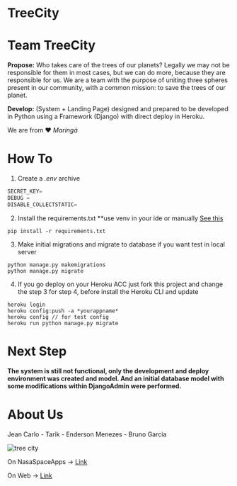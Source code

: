 # TreeCity
# Team TreeCity

**Propose:** Who takes care of the trees of our planets? Legally we may not be responsible for them in most cases, but we can do more, because they are responsible for us. We are a team with the purpose of uniting three spheres present in our community, with a common mission: to save the trees of our planet.

**Develop:** (System + Landing Page) designed and prepared to be developed in Python using a Framework (Django) with direct deploy in Heroku.

We are from :heart: *Maringá*

# How To

1. Create a *.env* archive
```python
SECRET_KEY=
DEBUG =
DISABLE_COLLECTSTATIC=
```
2. Install the requirements.txt **use venv in your ide or manually [See this](https://packaging.python.org/guides/installing-using-pip-and-virtualenv/)
```
pip install -r requirements.txt
```
3. Make initial migrations and migrate to database if you want test in local server
```
python manage.py makemigrations
python manage.py migrate
```
4. If you go deploy on your Heroku ACC just fork this project and change the step 3 for step 4, before install the Heroku CLI and update
```
heroku login
heroku config:push -a *yourappname*
heroku config // for test config
heroku run python manage.py migrate
```
# Next Step

**The system is still not functional, only the development and deploy environment was created and model. And an initial database model with some modifications within DjangoAdmin were performed.**

# About Us

Jean Carlo - Tarik - Enderson Menezes - Bruno Garcia

![tree city](https://i.imgur.com/Z5T7PsE.png)

On NasaSpaceApps -> [Link](https://2018.spaceappschallenge.org/challenges/what-world-needs-now/health-makes-wealth/teams/treecity/project)

On Web -> [Link](http://treecity.ml)

